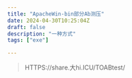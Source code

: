 ```yaml
---
title: "ApacheWin-bin部分Ab测压"
date: 2024-04-30T10:25:04Z
draft: false
description: "一种方式"
tags: ["exe"]

---
```

> HTTPS://share.大hi.ICU/TOABtest/